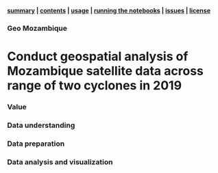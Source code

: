 **[summary](#summary) | [contents](#contents) | [usage](#usage) | [running the notebooks](#running-the-notebooks) | [issues](#issues) | [license](#license)**

### Geo Mozambique

# Conduct geospatial analysis of Mozambique satellite data across range of two cyclones in 2019

### Value


### Data understanding


### Data preparation


### Data analysis and visualization


